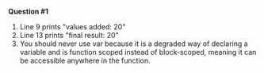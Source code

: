 **Question #1**
1. Line 9 prints "values added: 20"
2. Line 13 prints "final result: 20"
3. You should never use var because it is a degraded way of declaring a variable and is function scoped instead of block-scoped, meaning it can be accessible anywhere in the function.